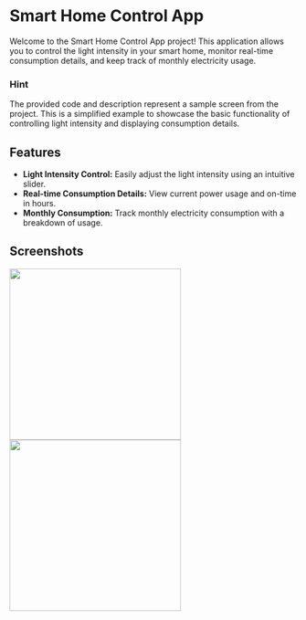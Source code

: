 # Smart Home Control App

Welcome to the Smart Home Control App project! This application allows you to control the light intensity in your smart home, monitor real-time consumption details, and keep track of monthly electricity usage.

### Hint
The provided code and description represent a sample screen from the project. This is a simplified example to showcase the basic functionality of controlling light intensity and displaying consumption details.

## Features

- **Light Intensity Control:** Easily adjust the light intensity using an intuitive slider.
- **Real-time Consumption Details:** View current power usage and on-time in hours.
- **Monthly Consumption:** Track monthly electricity consumption with a breakdown of usage.

## Screenshots

<img src="https://github.com/MuhammedMohsen1/smart-home/assets/93712905/bc159f73-aa01-4330-bd2c-999b076b3711" width="300" >
<img src="https://github.com/MuhammedMohsen1/smart-home/assets/93712905/54c9ff17-d861-4aa5-9537-c894c7cf9140" width="300" >







